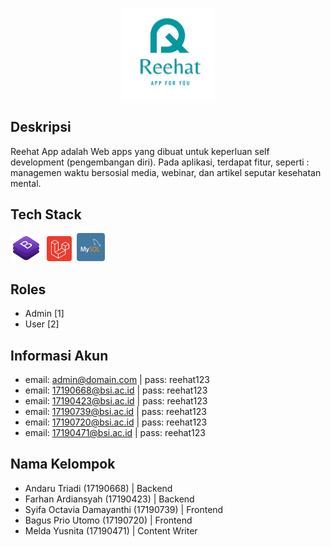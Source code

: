 <p align="center">
    <img src="https://github.com/andarutr/reehatApp/raw/main/public/assets/img/reehat_logo.png" width="150"/>
</p>

## Deskripsi
Reehat App adalah Web apps yang dibuat untuk keperluan self development (pengembangan diri). Pada aplikasi, terdapat fitur, seperti : managemen waktu bersosial media, webinar, dan artikel seputar kesehatan mental.

## Tech Stack
<img src="https://github.com/andarutr/programmer-iconify/blob/main/icons/framework/bootstrap.png?raw=true" width="50px" />&nbsp;
<img src="https://github.com/andarutr/programmer-iconify/blob/main/icons/framework/laravel.png?raw=true" width="40px" />&nbsp;
<img src="https://github.com/andarutr/programmer-iconify/blob/main/icons/database/mysql.png?raw=true" width="45px" />&nbsp;

## Roles
- Admin [1]
- User [2]

## Informasi Akun
- email: admin@domain.com | pass: reehat123
- email: 17190668@bsi.ac.id | pass: reehat123
- email: 17190423@bsi.ac.id | pass: reehat123
- email: 17190739@bsi.ac.id | pass: reehat123
- email: 17190720@bsi.ac.id | pass: reehat123
- email: 17190471@bsi.ac.id | pass: reehat123
  
## Nama Kelompok
- Andaru Triadi (17190668) | Backend
- Farhan Ardiansyah (17190423) | Backend
- Syifa Octavia Damayanthi (17190739) | Frontend
- Bagus Prio Utomo (17190720) | Frontend
- Melda Yusnita (17190471) | Content Writer
